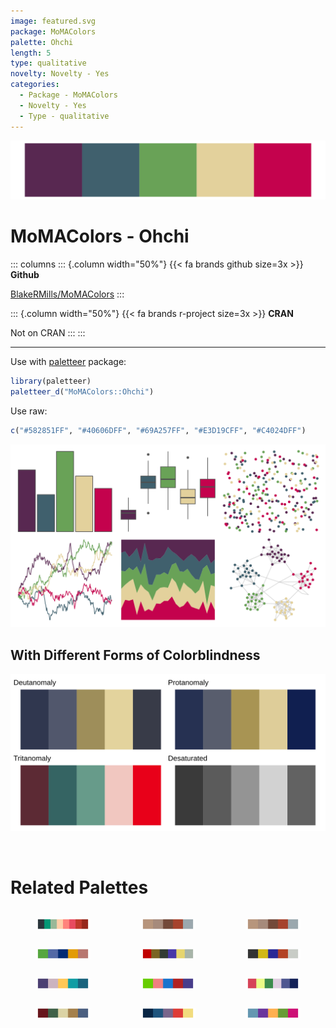 ```yaml
---
image: featured.svg
package: MoMAColors
palette: Ohchi
length: 5
type: qualitative
novelty: Novelty - Yes
categories:
  - Package - MoMAColors
  - Novelty - Yes
  - Type - qualitative
---
```


![](featured.svg)

# MoMAColors - Ohchi 

::: columns
::: {.column width="50%"}
{{< fa brands github size=3x >}}
**Github**

[BlakeRMills/MoMAColors](https://github.com/BlakeRMills/MoMAColors)
:::

::: {.column width="50%"}
{{< fa brands r-project size=3x >}}
**CRAN**

Not on CRAN
:::
:::

<hr> 

Use with [paletteer](https://emilhvitfeldt.github.io/paletteer/) package:

```r
library(paletteer)
paletteer_d("MoMAColors::Ohchi")
```

Use raw:

```r
c("#582851FF", "#40606DFF", "#69A257FF", "#E3D19CFF", "#C4024DFF")
``` 

![](examples.png) <br>

## With Different Forms of Colorblindness

![](colorblind.svg) 

<br>

# Related Palettes

<div class="list" style="display: grid; grid-template-columns: auto auto auto;"> <figure class="figure">
<a href="../../awtools/a_palette/"> <img src="../../awtools/a_palette/featured.svg" style="width: 100%;" class="figure-img"></a>
</figure> <figure class="figure">
<a href="../../ButterflyColors/hamadryas_feronia/"> <img src="../../ButterflyColors/hamadryas_feronia/featured.svg" style="width: 100%;" class="figure-img"></a>
</figure> <figure class="figure">
<a href="../../ButterflyColors/hamadryas_feronia/"> <img src="../../ButterflyColors/hamadryas_feronia/featured.svg" style="width: 100%;" class="figure-img"></a>
</figure> <figure class="figure">
<a href="../../waRhol/bighorn_ram_83/"> <img src="../../waRhol/bighorn_ram_83/featured.svg" style="width: 100%;" class="figure-img"></a>
</figure> <figure class="figure">
<a href="../../trekcolors/bajoran/"> <img src="../../trekcolors/bajoran/featured.svg" style="width: 100%;" class="figure-img"></a>
</figure> <figure class="figure">
<a href="../../lisa/LeeKrasner/"> <img src="../../lisa/LeeKrasner/featured.svg" style="width: 100%;" class="figure-img"></a>
</figure> <figure class="figure">
<a href="../../PrettyCols/Relax/"> <img src="../../PrettyCols/Relax/featured.svg" style="width: 100%;" class="figure-img"></a>
</figure> <figure class="figure">
<a href="../../RSkittleBrewer/wildberry/"> <img src="../../RSkittleBrewer/wildberry/featured.svg" style="width: 100%;" class="figure-img"></a>
</figure> <figure class="figure">
<a href="../../LaCroixColoR/MurePepino/"> <img src="../../LaCroixColoR/MurePepino/featured.svg" style="width: 100%;" class="figure-img"></a>
</figure> <figure class="figure">
<a href="../../lisa/EdwardHopper/"> <img src="../../lisa/EdwardHopper/featured.svg" style="width: 100%;" class="figure-img"></a>
</figure> <figure class="figure">
<a href="../../NatParksPalettes/Volcanoes/"> <img src="../../NatParksPalettes/Volcanoes/featured.svg" style="width: 100%;" class="figure-img"></a>
</figure> <figure class="figure">
<a href="../../PrettyCols/Bold/"> <img src="../../PrettyCols/Bold/featured.svg" style="width: 100%;" class="figure-img"></a>
</figure> 
</div>
